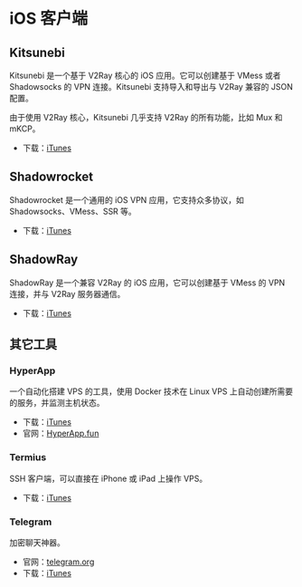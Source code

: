 # iOS 客户端

## Kitsunebi

Kitsunebi 是一个基于 V2Ray 核心的 iOS 应用。它可以创建基于 VMess 或者 Shadowsocks 的 VPN 连接。Kitsunebi 支持导入和导出与 V2Ray 兼容的 JSON 配置。

由于使用 V2Ray 核心，Kitsunebi 几乎支持 V2Ray 的所有功能，比如 Mux 和 mKCP。

* 下载：[iTunes](https://www.v2ray.com/itunes/us/kitsunebi/id1275446921/)

## Shadowrocket

Shadowrocket 是一个通用的 iOS VPN 应用，它支持众多协议，如 Shadowsocks、VMess、SSR 等。

* 下载：[iTunes](https://www.v2ray.com/itunes/us/shadowrocket/id932747118/)

## ShadowRay

ShadowRay 是一个兼容 V2Ray 的 iOS 应用，它可以创建基于 VMess 的 VPN 连接，并与 V2Ray 服务器通信。

* 下载：[iTunes](https://www.v2ray.com/itunes/us/shadowray/id1283082051/)

## 其它工具

### HyperApp

一个自动化搭建 VPS 的工具，使用 Docker 技术在 Linux VPS 上自动创建所需要的服务，并监测主机状态。

* 下载：[iTunes](https://www.v2ray.com/itunes/us/hyperapp/id1179750280/)
* 官网：[HyperApp.fun](https://www.hyperapp.fun/)

### Termius

SSH 客户端，可以直接在 iPhone 或 iPad 上操作 VPS。

* 下载：[iTunes](https://www.v2ray.com/itunes/us/termius/id549039908/)

### Telegram

加密聊天神器。

* 官网：[telegram.org](https://telegram.org/)
* 下载：[iTunes](https://www.v2ray.com/itunes/us/telegram-messenger/id686449807/)
